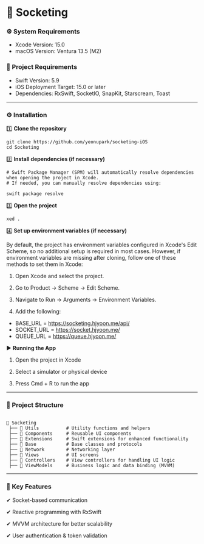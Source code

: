 # 🚀 Socketing 

### ⚙️ System Requirements
- Xcode Version: 15.0
- macOS Version: Ventura 13.5 (M2)

### 🔧 Project Requirements
- Swift Version: 5.9
- iOS Deployment Target: 15.0 or later
- Dependencies: RxSwift, SocketIO, SnapKit, Starscream, Toast

---
### ⚙️ Installation

1️⃣ **Clone the repository**
```
git clone https://github.com/yeonupark/socketing-iOS
cd Socketing
```
2️⃣ **Install dependencies (if necessary)**
```
# Swift Package Manager (SPM) will automatically resolve dependencies when opening the project in Xcode.
# If needed, you can manually resolve dependencies using:

swift package resolve
```
3️⃣ **Open the project**
```
xed .
``` 
4️⃣ **Set up environment variables (if necessary)**   


By default, the project has environment variables configured in Xcode's Edit Scheme, so no additional setup is required in most cases.
However, if environment variables are missing after cloning, follow one of these methods to set them in Xcode:

1. Open Xcode and select the project.

2. Go to Product → Scheme → Edit Scheme.

3. Navigate to Run → Arguments → Environment Variables.

4. Add the following:
- BASE_URL = https://socketing.hjyoon.me/api/
- SOCKET_URL = https://socket.hjyoon.me/
- QUEUE_URL = https://queue.hjyoon.me/

▶️ **Running the App**

1. Open the project in Xcode

2. Select a simulator or physical device

3. Press Cmd + R to run the app

---
### 📌 Project Structure
```

📂 Socketing
 ├── 📂 Utils          # Utility functions and helpers
 ├── 📂 Components     # Reusable UI components
 ├── 📂 Extensions     # Swift extensions for enhanced functionality
 ├── 📂 Base           # Base classes and protocols
 ├── 📂 Network        # Networking layer
 ├── 📂 Views          # UI screens
 ├── 📂 Controllers    # View controllers for handling UI logic
 ├── 📂 ViewModels     # Business logic and data binding (MVVM)

```
---


### 🔗 Key Features

✔ Socket-based communication

✔ Reactive programming with RxSwift

✔ MVVM architecture for better scalability

✔ User authentication & token validation  

